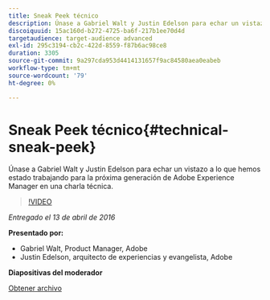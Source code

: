 ```yaml
---
title: Sneak Peek técnico
description: Únase a Gabriel Walt y Justin Edelson para echar un vistazo a lo que hemos estado trabajando para la próxima generación de Adobe Experience Manager en una charla técnica.
discoiquuid: 15ac160d-b272-4725-ba6f-217b1ee70d4d
targetaudience: target-audience advanced
exl-id: 295c3194-cb2c-422d-8559-f87b6ac98ce8
duration: 3305
source-git-commit: 9a297cda953d4414131657f9ac84580aea0eabeb
workflow-type: tm+mt
source-wordcount: '79'
ht-degree: 0%

---
```


# Sneak Peek técnico{#technical-sneak-peek}

Únase a Gabriel Walt y Justin Edelson para echar un vistazo a lo que hemos estado trabajando para la próxima generación de Adobe Experience Manager en una charla técnica.

>[!VIDEO](https://video.tv.adobe.com/v/19305/?quality=9)

*Entregado el 13 de abril de 2016*

**Presentado por:**

* Gabriel Walt, Product Manager, Adobe
* Justin Edelson, arquitecto de experiencias y evangelista, Adobe

**Diapositivas del moderador**

[Obtener archivo](assets/aem-gems-041316-6-2-tech-preview.pdf)
<!--
[Get back to the Overview](https://helpx.adobe.com/experience-manager/kt/eseminars/gems/aem-index.html)
-->
